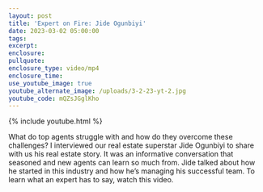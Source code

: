 ```yaml
---
layout: post
title: 'Expert on Fire: Jide Ogunbiyi'
date: 2023-03-02 05:00:00
tags:
excerpt:
enclosure:
pullquote:
enclosure_type: video/mp4
enclosure_time:
use_youtube_image: true
youtube_alternate_image: /uploads/3-2-23-yt-2.jpg
youtube_code: mQZsJGglKho
---
```

{% include youtube.html %}

What do top agents struggle with and how do they overcome these challenges? I interviewed our real estate superstar Jide Ogunbiyi to share with us his real estate story. It was an informative conversation that seasoned and new agents can learn so much from. Jide talked about how he started in this industry and how he’s managing his successful team. To learn what an expert has to say, watch this video.